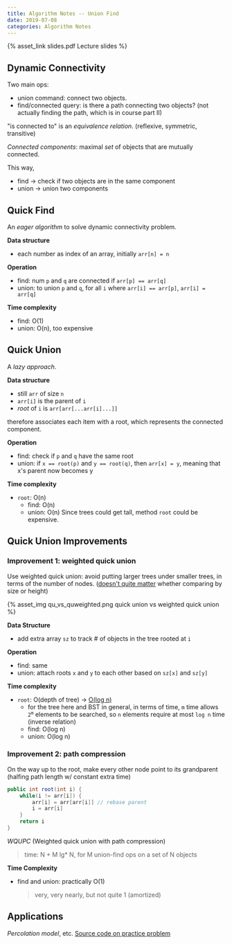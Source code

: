 ```yaml
---
title: Algorithm Notes -- Union Find
date: 2019-07-08
categories: Algorithm Notes
---
```


{% asset_link slides.pdf Lecture slides %}

## Dynamic Connectivity
Two main ops:
- union command: connect two objects.
- find/connected query: is there a path connecting two objects?
    (not actually finding the path, which is in course part II)

<!-- more -->

"is connected to" is an *equivalence relation*. (reflexive, symmetric, transitive)

*Connected components*: maximal *set* of objects that are mutually connected.

This way,
- find -> check if two objects are in the same component
- union -> union two components


## Quick Find
An *eager algorithm* to solve dynamic connectivity problem.

**Data structure**
- each number as index of an array, initially `arr[n] = n`

**Operation**
- find: num `p` and `q` are connected if `arr[p] == arr[q]`
- union: to union `p` and `q`, for all `i` where `arr[i] == arr[p]`, `arr[i] = arr[q]`

**Time complexity**
- find: O(1)
- union: O(n), too expensive


## Quick Union
A *lazy approach*.

**Data structure**
- still `arr` of size `n`
- `arr[i]` is the parent of `i`
- *root* of `i` is `arr[arr[...arr[i]...]]`

therefore associates each item with a root, which represents the connected component.

**Operation**
- find: check if `p` and `q` have the same root
- union: if `x == root(p)` and `y == root(q)`, then `arr[x] = y`, meaning that x's parent now becomes y

**Time complexity**
- `root`: O(n)
    - find: O(n)
    - union: O(n)
Since trees could get tall, method `root` could be expensive.


## Quick Union Improvements

### Improvement 1: weighted quick union
Use weighted quick union: avoid putting larger trees under smaller trees, in terms of the number of nodes. ([doesn't quite matter](https://stackoverflow.com/a/30958496/10467797) whether comparing by size or height)

{% asset_img qu_vs_quweighted.png quick union vs weighted quick union %}

**Data Structure**
- add extra array `sz` to track # of objects in the tree rooted at `i`

**Operation**
- find: same
- union: attach roots `x` and `y` to each other based on `sz[x]` and `sz[y]`

**Time complexity**
- `root`: O(depth of tree) -> [O(log n)](https://stackoverflow.com/a/2307330/10467797)
    - for the tree here and BST in general, in terms of time, `m` time allows <code>2<sup>m</sup></code> elements to be searched, so `n` elements require at most `log n` time (inverse relation)
    - find: O(log n)
    - union: O(log n)


### Improvement 2: path compression
On the way up to the root, make every other node point to its grandparent (halfing path length w/ constant extra time)

```java
public int root(int i) {
    while(i != arr[i]) {
        arr[i] = arr[arr[i]] // rebase parent
        i = arr[i]
    }
    return i
}
```

*WQUPC* (Weighted quick union with path compression)
> time: N + M lg* N, for M union-find ops on a set of N objects

**Time Complexity**
- find and union: practically O(1)

    > very, very nearly, but not quite 1 (amortized)


## Applications
*Percolation model*, etc.
[Source code on practice problem](https://github.com/sgrayrw/alg-practices#percolation)
